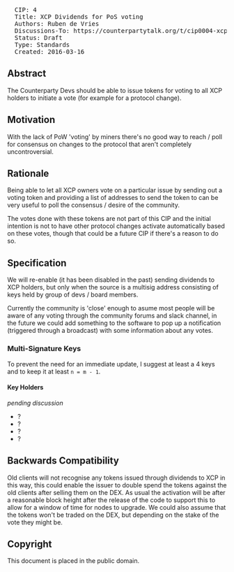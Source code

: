 <pre>
  CIP: 4
  Title: XCP Dividends for PoS voting
  Authors: Ruben de Vries
  Discussions-To: https://counterpartytalk.org/t/cip0004-xcp-dividends-for-pos-voting/1895
  Status: Draft
  Type: Standards
  Created: 2016-03-16
</pre>

## Abstract ##

The Counterparty Devs should be able to issue tokens for voting to all XCP holders to initiate a vote (for example for a protocol change).

## Motivation ##

With the lack of PoW 'voting' by miners there's no good way to reach / poll for consensus on changes to the protocol that aren't completely uncontroversial.

## Rationale ##

Being able to let all XCP owners vote on a particular issue by sending out a voting token and providing a list of addresses to send the token to can be very useful to poll the consensus / desire of the community.

The votes done with these tokens are not part of this CIP and the initial intention is not to have other protocol changes activate automatically based on these votes,
though that could be a future CIP if there's a reason to do so.

## Specification ##

We will re-enable (it has been disabled in the past) sending dividends to XCP holders, but only when the source is a multisig address consisting of keys held by group of devs / board members.

Currently the community is 'close' enough to asume most people will be aware of any voting through the community forums and slack channel,
in the future we could add something to the software to pop up a notification (triggered through a broadcast) with some information about any votes.

### Multi-Signature Keys ###
To prevent the need for an immediate update, I suggest at least a 4 keys and to keep it at least `n = m - 1`.

#### Key Holders ####
*pending discussion*
 - ?
 - ?
 - ?
 - ?

## Backwards Compatibility ##

Old clients will not recognise any tokens issued through dividends to XCP in this way,
this could enable the issuer to double spend the tokens against the old clients after selling them on the DEX.
As usual the activation will be after a reasonable block height after the release of the code to support this to allow for a window of time for nodes to upgrade.
We could also assume that the tokens won't be traded on the DEX, but depending on the stake of the vote they might be.

## Copyright ##

This document is placed in the public domain.
